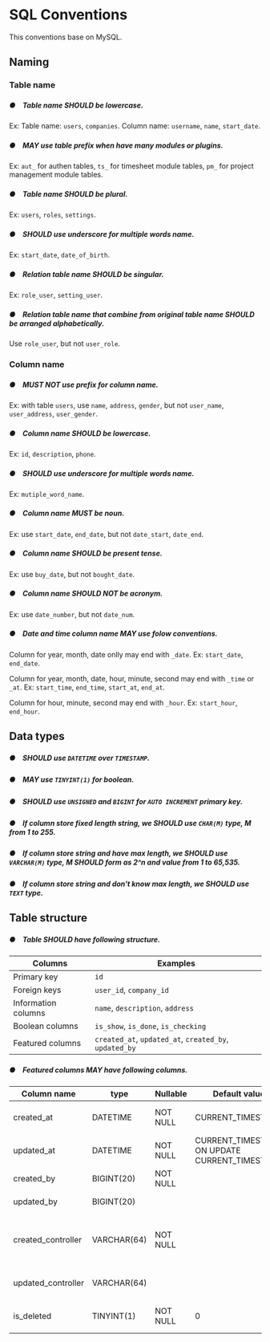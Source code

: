 # SQL Conventions

This conventions base on MySQL.

## Naming

### Table name

##### ●　Table name SHOULD be lowercase.

Ex: Table name: `users`, `companies`. Column name: `username`, `name`, `start_date`.

##### ●　MAY use table prefix when have many modules or plugins.

Ex: `aut_` for authen tables, `ts_` for timesheet module tables, `pm_` for project management module tables.

##### ●　Table name SHOULD be plural.

Ex: `users`, `roles`, `settings`.

##### ●　SHOULD use underscore for multiple words name.

Ex: `start_date`, `date_of_birth`.

##### ●　Relation table name SHOULD be singular.

Ex: `role_user`, `setting_user`.

##### ●　Relation table name that combine from original table name SHOULD be arranged alphabetically.

Use `role_user`, but not `user_role`.

### Column name

##### ●　MUST NOT use prefix for column name.

Ex: with table `users`, use `name`, `address`, `gender`, but not `user_name`, `user_address`, `user_gender`.

##### ●　Column name SHOULD be lowercase.

Ex: `id`, `description`, `phone`.

##### ●　SHOULD use underscore for multiple words name.

Ex: `mutiple_word_name`.

##### ●　Column name MUST be noun.

Ex: use `start_date`, `end_date`, but not `date_start`, `date_end`.

##### ●　Column name SHOULD be present tense.

Ex: use `buy_date`, but not `bought_date`.

##### ●　Column name SHOULD NOT be acronym.

Ex: use `date_number`, but not `date_num`.

##### ●　Date and time column name MAY use folow conventions.

Column for year, month, date onlly may end with `_date`. Ex: `start_date`, `end_date`.

Column for year, month, date, hour, minute, second may end with `_time` or `_at`. Ex: `start_time`, `end_time`, `start_at`, `end_at`.

Column for hour, minute, second may end with `_hour`. Ex: `start_hour`, `end_hour`.

## Data types

##### ●　SHOULD use `DATETIME` over `TIMESTAMP`.
##### ●　MAY use `TINYINT(1)` for boolean.
##### ●　SHOULD use `UNSIGNED` and `BIGINT` for `AUTO INCREMENT` primary key.
##### ●　If column store fixed length string, we SHOULD use `CHAR(M)` type, M from 1 to 255.
##### ●　If column store string and have max length, we SHOULD use `VARCHAR(M)` type, M SHOULD form as 2^n and value from 1 to 65,535.
##### ●　If column store string and don't know max length, we SHOULD use `TEXT` type.

## Table structure

##### ●　Table SHOULD have following structure.

Columns | Examples
------- | --------
Primary key | `id`
Foreign keys | `user_id`, `company_id`
Information columns | `name`, `description`, `address`
Boolean columns | `is_show`, `is_done`, `is_checking`
Featured columns | `created_at`, `updated_at`, `created_by`, `updated_by`

##### ●　Featured columns MAY have following columns.

Column name | type | Nullable | Default value | Comment
----------- | ---- | -------- | ------------- | -------
created_at | DATETIME | NOT NULL | CURRENT_TIMESTAMP | Date and time created
updated_at | DATETIME | NOT NULL | CURRENT_TIMESTAMP ON UPDATE CURRENT_TIMESTAMP | Date and time updated
created_by | BIGINT(20) | NOT NULL | | Created user
updated_by | BIGINT(20) | | | Updated user
created_controller | VARCHAR(64) | NOT NULL | | Created controller name, use for track data
updated_controller | VARCHAR(64) | | | Updated controller name
is_deleted | TINYINT(1) | NOT NULL | 0 | Use for soft delete
